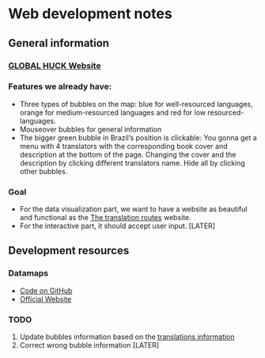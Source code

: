# Web development notes
## General information
### [GLOBAL HUCK Website](https://rosetta.univ-lille.fr/worldmap/)
### Features we already have:
- Three types of bubbles on the map: blue for well-resourced languages, orange for medium-resourced languages and red for low resourced-languages.
- Mouseover bubbles for general information
- The bigger green bubble in Brazil’s position is clickable: You gonna get a menu with 4 translators with the corresponding book cover and description at the bottom of the page. Changing the cover and the description by clicking different translators name. Hide all by clicking other bubbles.
### Goal
- For the data visualization part, we want to have a website as beautiful and functional as the [The translation routes](https://routes-traductions.huma-num.fr) website.
- For the interactive part, it should accept user input. [LATER]
## Development resources
### Datamaps
- [Code on GitHub](https://github.com/markmarkoh/datamaps/blob/master/README.md#getting-started)
- [Official Website](http://datamaps.github.io)
### TODO
1. Update bubbles information based on the [translations information](references/List%20of%20translations%20to%20feed%20the%20map.pdf)
2. Correct wrong bubble information [LATER]